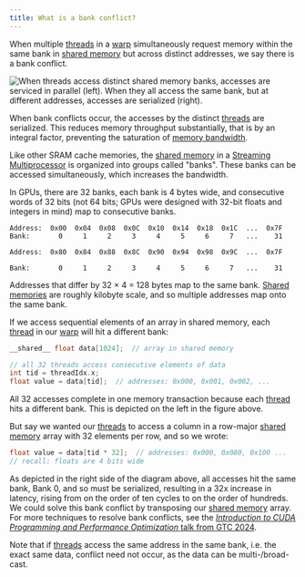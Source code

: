```yaml
---
title: What is a bank conflict?
---
```


When multiple [threads](/gpu-glossary/device-software/thread) in a [warp](/gpu-glossary/device-software/warp) simultaneously request memory within the same bank in [shared memory](/gpu-glossary/device-software/shared-memory) but across distinct addresses, we say there is a bank conflict.

![When [threads](/gpu-glossary/device-software/thread) access distinct [shared memory](/gpu-glossary/device-software/shared-memory) banks, accesses are serviced in parallel (left). When they all access the same bank, but at different addresses, accesses are serialized (right).](themed-image://bank-conflict.svg)

When bank conflicts occur, the accesses by the distinct [threads](/gpu-glossary/device-software/thread) are serialized. This reduces memory throughput substantially, that is by an integral factor, preventing the saturation of [memory bandwidth](/gpu-glossary/perf/memory-bandwidth).

Like other SRAM cache memories, the [shared memory](/gpu-glossary/device-software/shared-memory) in a [Streaming Multiprocessor](/gpu-glossary/device-hardware/streaming-multiprocessor) is organized into groups called "banks". These banks can be accessed simultaneously, which increases the bandwidth.

In GPUs, there are 32 banks, each bank is 4 bytes wide, and consecutive words of 32 bits (not 64 bits; GPUs were designed with 32-bit floats and integers in mind) map to consecutive banks.

```
Address:  0x00  0x04  0x08  0x0C  0x10  0x14  0x18  0x1C  ...  0x7F
Bank:       0     1     2     3     4     5     6     7   ...    31

Address:  0x80  0x84  0x88  0x8C  0x90  0x94  0x98  0x9C  ...  0x7F

Bank:       0     1     2     3     4     5     6     7   ...    31
```

Addresses that differ by 32 × 4 = 128 bytes map to the same bank. [Shared memories](/gpu-glossary/device-software/shared-memory) are roughly kilobyte scale, and so multiple addresses map onto the same bank.

If we access sequential elements of an array in shared memory, each [thread](/gpu-glossary/device-software/thread) in our [warp](/gpu-glossary/device-software/warp) will hit a different bank:

```cpp
__shared__ float data[1024];  // array in shared memory

// all 32 threads access consecutive elements of data
int tid = threadIdx.x;
float value = data[tid];  // addresses: 0x000, 0x001, 0x002, ...
```

All 32 accesses complete in one memory transaction because each [thread](/gpu-glossary/device-software/thread) hits a different bank. This is depicted on the left in the figure above.

But say we wanted our [threads](/gpu-glossary/device-software/thread) to access a column in a row-major [shared memory](/gpu-glossary/device-software/shared-memory) array with 32 elements per row, and so we wrote:

```cpp
float value = data[tid * 32];  // addresses: 0x000, 0x080, 0x100 ...
// recall: floats are 4 bits wide
```

As depicted in the right side of the diagram above, all accesses hit the same bank, Bank 0, and so must be serialized, resulting in a 32x increase in latency, rising from on the order of ten cycles to on the order of hundreds. We could solve this bank conflict by transposing our [shared memory](/gpu-glossary/device-software/shared-memory) array. For more techniques to resolve bank conflicts, see the [*Introduction to CUDA Programming and Performance Optimization* talk from GTC 2024](https://www.nvidia.com/en-us/on-demand/session/gtc24-s62191/).

Note that if [threads](/gpu-glossary/device-software/thread) access the same address in the same bank, i.e. the exact same data, conflict need not occur, as the data can be multi-/broad-cast.
